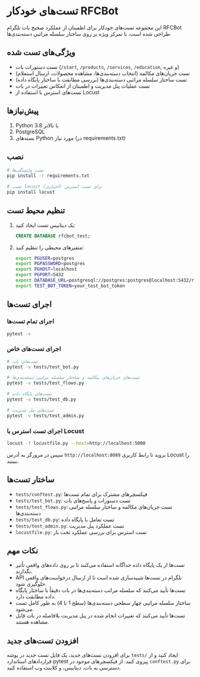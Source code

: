 # تست‌های خودکار RFCBot

این مجموعه تست‌های خودکار برای اطمینان از عملکرد صحیح بات تلگرام RFCBot طراحی شده است، با تمرکز ویژه بر روی ساختار سلسله مراتبی دسته‌بندی‌ها.

## ویژگی‌های تست شده

- تست دستورات بات (`/start`, `/products`, `/services`, `/education`, و غیره)
- تست جریان‌های مکالمه (انتخاب دسته‌بندی‌ها، مشاهده محصولات، ارسال استعلام)
- تست ساختار سلسله مراتبی دسته‌بندی‌ها (بررسی مطابقت با ساختار پایگاه داده)
- تست عملیات پنل مدیریت و اطمینان از انعکاس تغییرات در بات
- تست‌های استرس با استفاده از Locust

## پیش‌نیازها

1. Python 3.8 یا بالاتر
2. PostgreSQL
3. بسته‌های Python مورد نیاز (در requirements.txt)

## نصب

```bash
# نصب وابستگی‌ها
pip install -r requirements.txt

# نصب locust برای تست استرس (اختیاری)
pip install locust
```

## تنظیم محیط تست

1. یک دیتابیس تست ایجاد کنید:
   ```sql
   CREATE DATABASE rfcbot_test;
   ```

2. متغیرهای محیطی را تنظیم کنید:
   ```bash
   export PGUSER=postgres
   export PGPASSWORD=postgres
   export PGHOST=localhost
   export PGPORT=5432
   export DATABASE_URL=postgresql://postgres:postgres@localhost:5432/rfcbot_test
   export TEST_BOT_TOKEN=your_test_bot_token
   ```

## اجرای تست‌ها

### اجرای تمام تست‌ها

```bash
pytest -v
```

### اجرای تست‌های خاص

```bash
# تست‌های بات
pytest -v tests/test_bot.py

# تست‌های جریان‌های مکالمه و ساختار سلسله مراتبی دسته‌بندی‌ها
pytest -v tests/test_flows.py

# تست‌های پایگاه داده
pytest -v tests/test_db.py

# تست‌های پنل مدیریت
pytest -v tests/test_admin.py
```

### اجرای تست استرس با Locust

```bash
locust -f locustfile.py --host=http://localhost:5000
```

سپس در مرورگر به آدرس `http://localhost:8089` بروید تا رابط کاربری Locust را ببینید.

## ساختار تست‌ها

- `tests/conftest.py`: فیکسچرهای مشترک برای تمام تست‌ها
- `tests/test_bot.py`: تست دستورات و پاسخ‌های بات
- `tests/test_flows.py`: تست جریان‌های مکالمه و ساختار سلسله مراتبی دسته‌بندی‌ها
- `tests/test_db.py`: تست تعامل با پایگاه داده
- `tests/test_admin.py`: تست عملکرد پنل مدیریت
- `locustfile.py`: تست استرس برای بررسی عملکرد تحت بار

## نکات مهم

- تست‌ها از یک پایگاه داده جداگانه استفاده می‌کنند تا بر روی داده‌های واقعی تأثیر نگذارند.
- API تلگرام در تست‌ها شبیه‌سازی شده است تا از ارسال درخواست‌های واقعی جلوگیری شود.
- تست‌ها تأیید می‌کنند که سلسله مراتب دسته‌بندی‌ها در بات دقیقاً با ساختار پایگاه داده مطابقت دارد.
- ساختار سلسله مراتبی چهار سطحی دسته‌بندی‌ها (سطح 1 تا 4) به طور کامل تست می‌شود.
- تست‌ها تأیید می‌کنند که تغییرات انجام شده در پنل مدیریت بلافاصله در بات قابل مشاهده هستند.

## افزودن تست‌های جدید

برای افزودن تست‌های جدید، یک فایل تست جدید در پوشه `tests/` ایجاد کنید و از قراردادهای استاندارد pytest پیروی کنید. از فیکسچرهای موجود در `conftest.py` برای دسترسی به بات، دیتابیس، و کلاینت وب استفاده کنید.